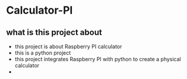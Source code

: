 # Calculator-PI

## what is this project about
- this project is about Raspberry PI calculator
- this is a python project
- this project integrates Raspberry PI with python to create a physical calculator
- 
